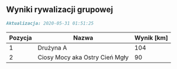 ## Wyniki rywalizacji grupowej

```markdown
Aktualizacja: 2020-05-31 01:51:25
```

Pozycja | Nazwa | Wynik [km] |
------------ | -------------  | -------------
 1 |Drużyna A | 104 
 2 |Ciosy Mocy aka Ostry Cień Mgły | 90
